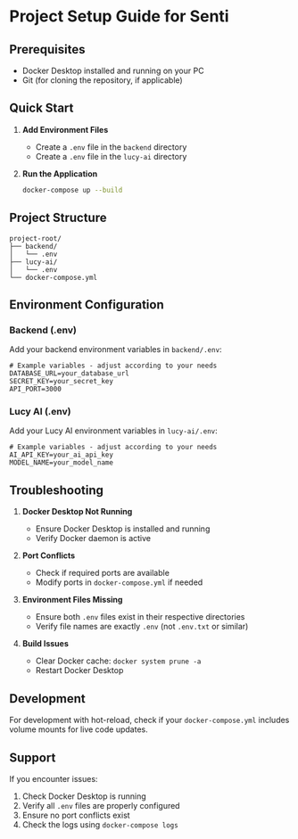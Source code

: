 # Project Setup Guide for Senti

## Prerequisites
- Docker Desktop installed and running on your PC
- Git (for cloning the repository, if applicable)

## Quick Start

1. **Add Environment Files**
   - Create a `.env` file in the `backend` directory
   - Create a `.env` file in the `lucy-ai` directory

2. **Run the Application**
   ```bash
   docker-compose up --build
   ```

## Project Structure
```
project-root/
├── backend/
│   └── .env
├── lucy-ai/
│   └── .env
└── docker-compose.yml
```

## Environment Configuration

### Backend (.env)
Add your backend environment variables in `backend/.env`:
```env
# Example variables - adjust according to your needs
DATABASE_URL=your_database_url
SECRET_KEY=your_secret_key
API_PORT=3000
```

### Lucy AI (.env)
Add your Lucy AI environment variables in `lucy-ai/.env`:
```env
# Example variables - adjust according to your needs
AI_API_KEY=your_ai_api_key
MODEL_NAME=your_model_name
```
## Troubleshooting

1. **Docker Desktop Not Running**
   - Ensure Docker Desktop is installed and running
   - Verify Docker daemon is active

2. **Port Conflicts**
   - Check if required ports are available
   - Modify ports in `docker-compose.yml` if needed

3. **Environment Files Missing**
   - Ensure both `.env` files exist in their respective directories
   - Verify file names are exactly `.env` (not `.env.txt` or similar)

4. **Build Issues**
   - Clear Docker cache: `docker system prune -a`
   - Restart Docker Desktop

## Development

For development with hot-reload, check if your `docker-compose.yml` includes volume mounts for live code updates.

## Support

If you encounter issues:
1. Check Docker Desktop is running
2. Verify all `.env` files are properly configured
3. Ensure no port conflicts exist
4. Check the logs using `docker-compose logs`

